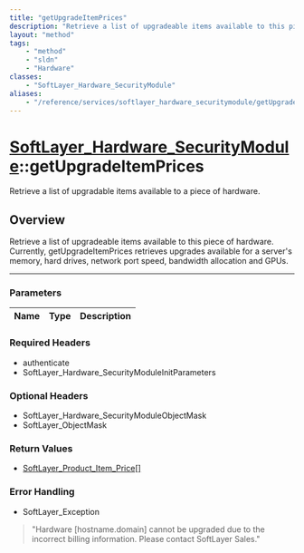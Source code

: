 ```yaml
---
title: "getUpgradeItemPrices"
description: "Retrieve a list of upgradeable items available to this piece of hardware. Currently, getUpgradeItemPrices retrieves upgr... "
layout: "method"
tags:
    - "method"
    - "sldn"
    - "Hardware"
classes:
    - "SoftLayer_Hardware_SecurityModule"
aliases:
    - "/reference/services/softlayer_hardware_securitymodule/getUpgradeItemPrices"
---
```

# [SoftLayer_Hardware_SecurityModule](/reference/services/SoftLayer_Hardware_SecurityModule)::getUpgradeItemPrices


Retrieve a list of upgradable items available to a piece of hardware.


## Overview 
Retrieve a list of upgradeable items available to this piece of hardware. Currently, getUpgradeItemPrices retrieves upgrades available for a server's memory, hard drives, network port speed, bandwidth allocation and GPUs. 

-----

### Parameters 
|Name | Type | Description |
| --- | --- | --- |


### Required Headers
* authenticate
* SoftLayer_Hardware_SecurityModuleInitParameters


### Optional Headers
* SoftLayer_Hardware_SecurityModuleObjectMask
* SoftLayer_ObjectMask

### Return Values
* <a href='/reference/datatypes/SoftLayer_Product_Item_Price'>SoftLayer_Product_Item_Price[] </a>



### Error Handling

* SoftLayer_Exception 

> "Hardware [hostname.domain] cannot be upgraded due to the incorrect billing information. Please contact SoftLayer Sales." 



